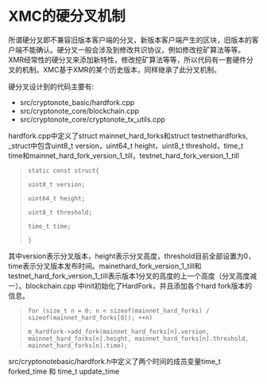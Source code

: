 # XMC的硬分叉机制

所谓硬分叉即不兼容旧版本客户端的分叉，新版本客户端产生的区块，旧版本的客户端不能确认。硬分叉一般会涉及到修改共识协议，例如修改挖矿算法等等。XMR经常性的硬分叉来添加新特性，修改挖矿算法等等，所以代码有一套硬件分叉的机制。XMC基于XMR的某个历史版本，同样继承了此分叉机制。

硬分叉设计到的代码主要有:

* src/cryptonote\_basic/hardfork.cpp
* src/cryptonote\_core/blockchain.cpp
* src/cryptonote\_core/cryptonote\_tx\_utils.cpp

hardfork.cpp中定义了struct mainnet\_hard\_forks和struct testnethardforks, \_struct中包含uint8\_t version，uint64\_t height，uint8\_t threshold，time\_t time和mainnet\_hard\_fork\_version\_1\_till，testnet\_hard\_fork\_version\_1\_till

> `static const struct{`
>
> `uint8_t version;`
>
> `uint64_t height;`
>
> `uint8_t threshold;`
>
> `time_t time;`
>
> `}`

其中version表示分叉版本，height表示分叉高度，threshold目前全部设置为0，time表示分叉版本发布时间。mainethard\_fork\_version\_1\_till和testnet\_hard\_fork\_version\_1\_till表示版本1分叉的高度的上一个高度（分叉高度减一）。blockchain.cpp 中init初始化了HardFork，并且添加各个hard fork版本的信息。

> `for (size_t n = 0; n < sizeof(mainnet_hard_forks) / sizeof(mainnet_hard_forks[0]); ++n)`
>
> `m_hardfork->add_fork(mainnet_hard_forks[n].version, mainnet_hard_forks[n].height, mainnet_hard_forks[n].threshold, mainnet_hard_forks[n].time);`

src/cryptonotebasic/hardfork.h中定义了两个时间的成员变量time\_t forked\_time 和 time\_t update\_time

